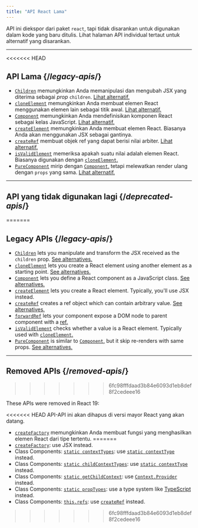 ```yaml
---
title: "API React Lama"
---
```


<Intro>

API ini diekspor dari paket `react`, tapi tidak disarankan untuk digunakan dalam kode yang baru ditulis. Lihat halaman API individual tertaut untuk alternatif yang disarankan.

</Intro>

---

<<<<<<< HEAD
## API Lama {/*legacy-apis*/}

* [`Children`](/reference/react/Children) memungkinkan Anda memanipulasi dan mengubah JSX yang diterima sebagai *prop* `children`. [Lihat alternatif.](/reference/react/Children#alternatives)
* [`cloneElement`](/reference/react/cloneElement) memungkinkan Anda membuat elemen React menggunakan elemen lain sebagai titik awal. [Lihat alternatif.](/reference/react/cloneElement#alternatives)
* [`Component`](/reference/react/Component) memungkinkan Anda mendefinisikan komponen React sebagai kelas JavaScript. [Lihat alternatif.](/reference/react/Component#alternatives)
* [`createElement`](/reference/react/createElement) memungkinkan Anda membuat elemen React. Biasanya Anda akan menggunakan JSX sebagai gantinya.
* [`createRef`](/reference/react/createRef) membuat objek ref yang dapat berisi nilai arbiter. [Lihat alternatif.](/reference/react/createRef#alternatives)
* [`isValidElement`](/reference/react/isValidElement) memeriksa apakah suatu nilai adalah elemen React. Biasanya digunakan dengan [`cloneElement`.](/reference/react/cloneElement)
* [`PureComponent`](/reference/react/PureComponent) mirip dengan [`Component`,](/reference/react/Component) tetapi melewatkan render ulang dengan `props` yang sama. [Lihat alternatif.](/reference/react/PureComponent#alternatives)

---

## API yang tidak digunakan lagi {/*deprecated-apis*/}
=======
## Legacy APIs {/*legacy-apis*/}

* [`Children`](/reference/react/Children) lets you manipulate and transform the JSX received as the `children` prop. [See alternatives.](/reference/react/Children#alternatives)
* [`cloneElement`](/reference/react/cloneElement) lets you create a React element using another element as a starting point. [See alternatives.](/reference/react/cloneElement#alternatives)
* [`Component`](/reference/react/Component) lets you define a React component as a JavaScript class. [See alternatives.](/reference/react/Component#alternatives)
* [`createElement`](/reference/react/createElement) lets you create a React element. Typically, you'll use JSX instead.
* [`createRef`](/reference/react/createRef) creates a ref object which can contain arbitrary value. [See alternatives.](/reference/react/createRef#alternatives)
* [`forwardRef`](/reference/react/forwardRef) lets your component expose a DOM node to parent component with a [ref.](/learn/manipulating-the-dom-with-refs)
* [`isValidElement`](/reference/react/isValidElement) checks whether a value is a React element. Typically used with [`cloneElement`.](/reference/react/cloneElement)
* [`PureComponent`](/reference/react/PureComponent) is similar to [`Component`,](/reference/react/Component) but it skip re-renders with same props. [See alternatives.](/reference/react/PureComponent#alternatives)

---

## Removed APIs {/*removed-apis*/}
>>>>>>> 6fc98fffdaad3b84e6093d1eb8def8f2cedeee16

These APIs were removed in React 19:

<<<<<<< HEAD
API-API ini akan dihapus di versi mayor React yang akan datang.

</Deprecated>

* [`createFactory`](/reference/react/createFactory) memungkinkan Anda membuat fungsi yang menghasilkan elemen React dari tipe tertentu.
=======
* [`createFactory`](https://18.react.dev/reference/react/createFactory): use JSX instead.
* Class Components: [`static contextTypes`](https://18.react.dev//reference/react/Component#static-contexttypes): use [`static contextType`](#static-contexttype) instead.
* Class Components: [`static childContextTypes`](https://18.react.dev//reference/react/Component#static-childcontexttypes): use [`static contextType`](#static-contexttype) instead.
* Class Components: [`static getChildContext`](https://18.react.dev//reference/react/Component#getchildcontext): use [`Context.Provider`](/reference/react/createContext#provider) instead.
* Class Components: [`static propTypes`](https://18.react.dev//reference/react/Component#static-proptypes): use a type system like [TypeScript](https://www.typescriptlang.org/) instead.
* Class Components: [`this.refs`](https://18.react.dev//reference/react/Component#refs): use [`createRef`](/reference/react/createRef) instead.
>>>>>>> 6fc98fffdaad3b84e6093d1eb8def8f2cedeee16
